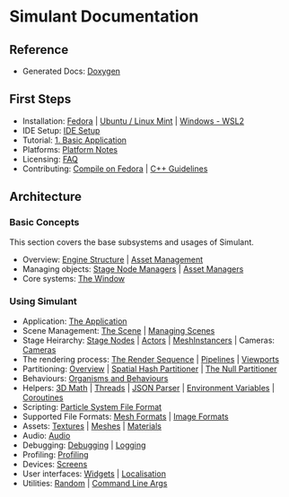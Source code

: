 # Simulant Documentation

## Reference

 - Generated Docs: [Doxygen](https://simulant.gitlab.io/simulant/namespacesmlt.html)


## First Steps

 - Installation: [Fedora](install_fedora.md) | [Ubuntu / Linux Mint](install_ubuntu.md) | [Windows - WSL2](install_wsl2.md)
 - IDE Setup: [IDE Setup](ide_setup.md)
 - Tutorial: [1. Basic Application](tutorial_1.md)
 - Platforms: [Platform Notes](platform_notes.md)
 - Licensing: [FAQ](license.md)
 - Contributing: [Compile on Fedora](develop_fedora.md) | [C++ Guidelines](cpp_guidelines.md)

## Architecture

### Basic Concepts

This section covers the base subsystems and usages of Simulant.

 - Overview: [Engine Structure](engine_structure.md) | [Asset Management](resource_management.md)
 - Managing objects: [Stage Node Managers](manual_managers.md) | [Asset Managers](asset_managers.md)
 - Core systems: [The Window](window.md)


### Using Simulant

 - Application: [The Application](application.md)
 - Scene Management: [The Scene](scene.md) | [Managing Scenes](scene_management.md)
 - Stage Heirarchy: [Stage Nodes](stage_nodes.md) | [Actors](actors.md) | [MeshInstancers](mesh_instancer.md) | Cameras: [Cameras](cameras.md)
 - The rendering process: [The Render Sequence](render_sequence.md) | [Pipelines](pipelines.md) | [Viewports](viewport.md)
 - Partitioning: [Overview](partitioners.md) | [Spatial Hash Partitioner](spatial_hashing.md) | [The Null Partitioner](null_partitioner.md)
 - Behaviours: [Organisms and Behaviours](behaviours.md)
 - Helpers: [3D Math](maths.md) | [Threads](threading.md) | [JSON Parser](json.md) | [Environment Variables](environment_variables.md) | [Coroutines](coroutines.md)
 - Scripting: [Particle System File Format](particle_system_format.md)
 - Supported File Formats: [Mesh Formats](mesh_formats.md) | [Image Formats](image_formats.md)
 - Assets: [Textures](textures.md) | [Meshes](meshes.md) | [Materials](materials.md)
 - Audio: [Audio](audio.md)
 - Debugging: [Debugging](debugging.md) | [Logging](logging.md)
 - Profiling: [Profiling](profiling.md)
 - Devices: [Screens](screens.md)
 - User interfaces: [Widgets](widgets.md) | [Localisation](localisation.md)
 - Utilities: [Random](random.md) | [Command Line Args](arg_parsing.md)

